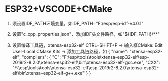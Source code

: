 # ESP32+VSCODE+CMake

1.  须设置IDF_PATH环境变量，如IDF_PATH="F:/esp/esp-idf-v4.0.1"

2.  设置"c_cpp_properties.json"，添加IDF头文件路径，如"${IDF_PATH}/**"

3.  设置编译工具链，xtensa-esp32-elf
    CTRL+SHIFT+P -> 输入框CMake: Edit User-Local CMake Kits -> 添加工具链路径，如
    {
        "name": "xtensa-esp32-elf",
        "compilers": {
        "C": "F:\\esp\\tools\\tools\\xtensa-esp32-elf\\esp-2019r2-8.2.0\\xtensa-esp32-elf\\bin\\xtensa-esp32-elf-gcc.exe",
        "CXX": "F:\\esp\\tools\\tools\\xtensa-esp32-elf\\esp-2019r2-8.2.0\\xtensa-esp32-elf\\bin\\xtensa-esp32-elf-g++.exe"
        }
    }